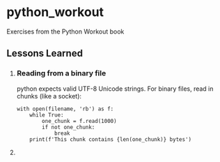 # python_workout
Exercises from the Python Workout book

## Lessons Learned
1. ### Reading from a binary file
    python expects valid UTF-8 Unicode strings. For binary files, read in chunks (like a socket):

    ```
    with open(filename, 'rb') as f:
        while True:
            one_chunk = f.read(1000)
            if not one_chunk:
                break
        print(f'This chunk contains {len(one_chunk)} bytes')
    ```
2. 